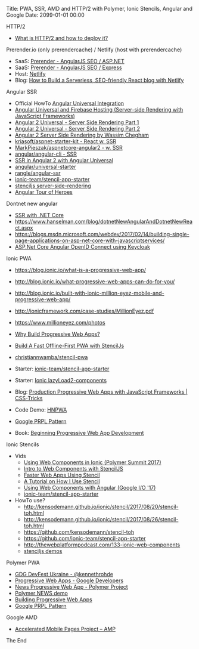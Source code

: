 Title: PWA, SSR, AMD and HTTP/2 with Polymer, Ionic Stencils, Angular and Google
Date: 2099-01-01 00:00

HTTP/2
* [What is HTTP/2 and how to deploy it?](https://www.symfony.fi/entry/what-is-http-2-and-how-to-deploy)

Prerender.io (only prerendercache) / Netlify (host with prerendercache)
* SaaS: [Prerender - AngularJS SEO / ASP.NET](https://prerender.io/documentation/install-middleware#asp-net)
* SaaS: [Prerender - AngularJS SEO / Express](https://prerender.io/documentation/install-middleware#prerender-node)
* Host: [Netlify](https://www.netlify.com/)
* Blog: [How to Build a Serverless, SEO-friendly React blog with Netlify](https://buttercms.com/blog/serverless-react-blog-tutorial)

Angular SSR 

* Official HowTo [Angular Universal Integration](https://github.com/angular/angular-cli/wiki/stories-universal-rendering)
* [Angular Universal and Firebase Hosting (Server-side Rendering with JavaScript Frameworks)](https://www.youtube.com/watch?v=gxCu5TEmxXE)
* [Angular 2 Universal - Server Side Rendering Part 1](https://www.youtube.com/watch?v=H8mtIqrvvnM)
* [Angular 2 Universal - Server Side Rendering Part 2](https://www.youtube.com/watch?v=2WSYMUIbKhA)
* [Angular 2 Server Side Rendering by Wassim Chegham](https://www.youtube.com/watch?v=UAgljIYAar8)
* [kriasoft/aspnet-starter-kit - React w. SSR](https://github.com/kriasoft/aspnet-starter-kit)
* [MarkPieszak/aspnetcore-angular2 - w. SSR](https://github.com/MarkPieszak/aspnetcore-angular2-universal)
* [angular/angular-cli - SSR](https://github.com/angular/angular-cli/wiki/stories-universal-rendering)
* [SSR in Angular 2 with Angular Universal](https://scotch.io/tutorials/server-side-rendering-in-angular-2-with-angular-universal)
* [angular/universal-starter](https://github.com/angular/universal-starter)
* [rangle/angular-ssr](https://github.com/rangle/angular-ssr)
* [ionic-team/stencil-app-starter](https://github.com/ionic-team/stencil-app-starter)
* [stenciljs server-side-rendering](https://stenciljs.com/docs/server-side-rendering)
* [Angular Tour of Heroes](https://angular.io/tutorial)

Dontnet new angular
* [SSR with .NET Core](https://docs.microsoft.com/en-us/aspnet/core/client-side/spa-services)
* <https://www.hanselman.com/blog/dotnetNewAngularAndDotnetNewReact.aspx>
* <https://blogs.msdn.microsoft.com/webdev/2017/02/14/building-single-page-applications-on-asp-net-core-with-javascriptservices/>
* [ASP.Net Core Angular OpenID Connect using Keycloak](https://medium.com/@xavier.hahn/asp-net-core-angular-openid-connect-using-keycloak-6437948c008)

Ionic PWA

* <https://blog.ionic.io/what-is-a-progressive-web-app/>
* <http://blog.ionic.io/what-progressive-web-apps-can-do-for-you/>
* <http://blog.ionic.io/built-with-ionic-million-eyez-mobile-and-progressive-web-app/>
* <http://ionicframework.com/case-studies/MillionEyez.pdf>
* <https://www.millioneyez.com/photos>

* [Why Build Progressive Web Apps?](https://www.youtube.com/watch?v=1QILz1lAzWY)
* [Build A Fast Offline-First PWA with StencilJs](https://blog.manifold.co/build-a-fast-offline-first-pwa-with-stenciljs-596727624e5c)
* [christiannwamba/stencil-pwa](https://github.com/christiannwamba/stencil-pwa)
* Starter: [ionic-team/stencil-app-starter](https://github.com/ionic-team/stencil-app-starter)

* Starter: [Ionic lazyLoad2-components](https://github.com/mhartington/lazyLoad2-components)

* Blog: [Production Progressive Web Apps with JavaScript Frameworks | CSS-Tricks](https://css-tricks.com/production-progressive-web-apps-javascript-frameworks/#more-255094)

* Code Demo: [HNPWA](https://hnpwa.com/)
* [Google PRPL Pattern](https://developers.google.com/web/fundamentals/performance/prpl-pattern/)
* Book: [Beginning Progressive Web App Development](https://www.apress.com/gp/book/9781484230893)

Ionic Stencils

* Vids
  * [Using Web Components in Ionic (Polymer Summit 2017)](https://www.youtube.com/watch?v=UfD-k7aHkQE)
  * [Intro to Web Components with StencilJS](https://www.youtube.com/watch?v=ZmIMtgwyj90)
  * [Faster Web Apps Using Stencil](https://www.youtube.com/watch?v=mnsjL-WYzKQ)
  * [A Tutorial on How I Use Stencil](https://www.youtube.com/watch?v=cUU08Rc0ZQY)
  * [Using Web Components with Angular (Google I/O '17)](https://www.youtube.com/watch?v=Ucq9F-7Xp8I)
  * [ionic-team/stencil-app-starter](https://github.com/ionic-team/stencil-app-starter)
* HowTo use?
  * <http://kensodemann.github.io/ionic/stencil/2017/08/20/stencil-toh.html>
  * <http://kensodemann.github.io/ionic/stencil/2017/08/26/stencil-toh.html>
  * <https://github.com/kensodemann/stencil-toh>
  * <https://github.com/ionic-team/stencil-app-starter>
  * <http://thewebplatformpodcast.com/133-ionic-web-components>
  * [stenciljs demos](https://stenciljs.com/demos)

Polymer PWA

* [GDG DevFest Ukraine - @kennethrohde](https://docs.google.com/presentation/d/1QNcQwDwq5pwwdjpN9t4hCgvBXWWgLvehiLQdzonsqZA/edit#slide=id.g24e228bf8a_4_37)
* [Progressive Web Apps - Google Developers](https://developers.google.com/web/progressive-web-apps/)
* [News Progressive Web App - Polymer Project](https://www.polymer-project.org/blog/2017-02-13-news-pwa)
* [Polymer NEWS demo](https://www.youtube.com/watch?v=Dsv5NT4PYG0)
* [Building Progressive Web Apps](https://books.google.dk/books/about/Building_Progressive_Web_Apps.html?id=H8o0DwAAQBAJ&printsec=frontcover&source=kp_read_button&redir_esc=y#v=onepage&q&f=false)
* [Google PRPL Pattern](https://developers.google.com/web/fundamentals/performance/prpl-pattern/)

Google AMD
* [Accelerated Mobile Pages Project – AMP](https://www.ampproject.org/)

The End